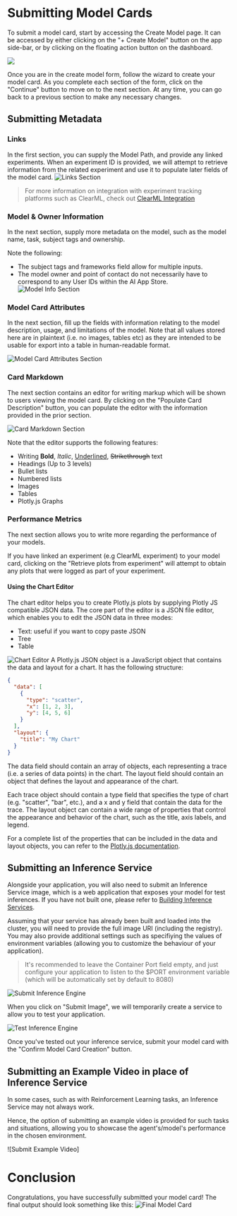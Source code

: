 # Submitting Model Cards

To submit a model card, start by accessing the Create Model page. It can be accessed by either clicking on the "+ Create Model" button on the app side-bar, or by clicking on the floating action button on the dashboard.

![](../../_static/model-cards/access-form-1.png)

Once you are in the create model form, follow the wizard to create your model card. As you complete each section of the form, click on the "Continue" button to move on to the next section. At any time, you can go back to a previous section to make any necessary changes.

## Submitting Metadata

### Links

In the first section, you can supply the Model Path, and provide any linked experiments. When an experiment ID is provided, we will attempt to retrieve information from the related experiment and use it to populate later fields of the model card.
![Links Section](../../_static/model-cards/links.png)

> For more information on integration with experiment tracking platforms such as ClearML, check out [ClearML Integration](../integrations/clearml.md)

### Model & Owner Information

In the next section, supply more metadata on the model, such as the model name, task, subject tags and ownership.

Note the following:

- The subject tags and frameworks field allow for multiple inputs.
- The model owner and point of contact do not necessarily have to correspond to any User IDs within the AI App Store.
  ![Model Info Section](../../_static/model-cards/model_info.png)

### Model Card Attributes

In the next section, fill up the fields with information relating to the model description, usage, and limitations of the model. Note that all values stored here are in plaintext (i.e. no images, tables etc) as they are intended to be usable for export into a table in human-readable format.

![Model Card Attributes Section](../../_static/model-cards/attributes.png)

### Card Markdown

The next section contains an editor for writing markup which will be shown to users viewing the model card. By clicking on the "Populate Card Description" button, you can populate the editor with the information provided in the prior section.

![Card Markdown Section](../../_static/model-cards/markup.png)

Note that the editor supports the following features:

- Writing **Bold**, _Italic_, <ins>Underlined</ins>, ~~Strikethrough~~ text
- Headings (Up to 3 levels)
- Bullet lists
- Numbered lists
- Images
- Tables
- Plotly.js Graphs

### Performance Metrics

The next section allows you to write more regarding the performance of your models.

If you have linked an experiment (e.g ClearML experiment) to your model card, clicking on the "Retrieve plots from experiment" will attempt to obtain any plots that were logged as part of your experiment.

#### Using the Chart Editor

The chart editor helps you to create Plotly.js plots by supplying Plotly JS compatible JSON data. The core part of the editor is a JSON file editor, which enables you to edit the JSON data in three modes:

- Text: useful if you want to copy paste JSON
- Tree
- Table

![Chart Editor](../../_static/model-cards/chart-editor.png)
A Plotly.js JSON object is a JavaScript object that contains the data and layout for a chart. It has the following structure:

```json
{
  "data": [
    {
      "type": "scatter",
      "x": [1, 2, 3],
      "y": [4, 5, 6]
    }
  ],
  "layout": {
    "title": "My Chart"
  }
}
```

The data field should contain an array of objects, each representing a trace (i.e. a series of data points) in the chart. The layout field should contain an object that defines the layout and appearance of the chart.

Each trace object should contain a type field that specifies the type of chart (e.g. "scatter", "bar", etc.), and a x and y field that contain the data for the trace. The layout object can contain a wide range of properties that control the appearance and behavior of the chart, such as the title, axis labels, and legend.

For a complete list of the properties that can be included in the data and layout objects, you can refer to the [Plotly.js documentation](https://plotly.com/javascript/basic-charts/).

## Submitting an Inference Service

Alongside your application, you will also need to submit an Inference Service image, which is a web application that exposes your model for test inferences. If you have not built one, please refer to [Building Inference Services](../inference-services/building-inference-services.md).

Assuming that your service has already been built and loaded into the cluster, you will need to provide the full image URI (including the registry). You may also provide additional settings such as specifiying the values of environment variables (allowing you to customize the behaviour of your application).

> It's recommended to leave the Container Port field empty, and just configure your application to listen to the $PORT environment variable (which will be automatically set by default to 8080)

![Submit Inference Engine](../../_static/model-cards/submit-inference-engine.png)

When you click on "Submit Image", we will temporarily create a service to allow you to test your application.

![Test Inference Engine](../../_static/model-cards/test-inference-engine.png)

Once you've tested out your inference service, submit your model card with the "Confirm Model Card Creation" button.

## Submitting an Example Video in place of Inference Service

In some cases, such as with Reinforcement Learning tasks, an Inference Service may not always work.

Hence, the option of submitting an example video is provided for such tasks and situations, allowing you to showcase the agent's/model's performance in the chosen environment.

![Submit Example Video]

# Conclusion

Congratulations, you have successfully submitted your model card! The final output should look something like this:
![Final Model Card](../../_static/model-cards/model-card.png)
